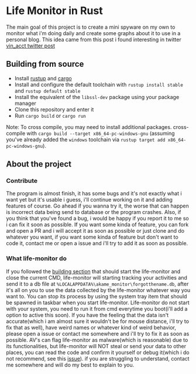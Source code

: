 # Life Monitor in Rust

The main goal of this project is to create a mini spyware on my own to monitor what i'm doing daily and create some graphs about it to use in a personal blog. This idea came from this post i found interesting in twitter [vin_acct twitter post](https://x.com/vin_acct/status/1807973375014506597)


## Building from source

- Install [rustup](https://rustup.rs/) and [cargo](https://github.com/rust-lang/cargo/)
- Install and configure the default toolchain with `rustup install stable` and `rustup default stable`
- Install the equivalent of the `libssl-dev` package using your package manager
- Clone this repository and enter it
- Run `cargo build` or `cargo run`

<a id="compiling-windows"></a>
Note: To cross compile, you may need to install additional packages. cross-compile with `cargo build --target x86_64-pc-windows-gnu` (assuming you've already added the `windows` toolchain via `rustup target add x86_64-pc-windows-gnu`).

## About the project

### Contribute

The program is almost finish, it has some bugs and it's not exactly what i want yet but it's usable i guess, i'll continue working on it and adding features of course. Go ahead if you wanna try it, the worse that can happen is incorrect data being send to database or the program crashes. Also, if you think that you've found a bug, i would be happy if you report it to me so i can fix it soon as possible. If you want some kinda of feature, you can fork and open a PR and i will accept it as soon as possible or just clone and do whatever you want, if you want some kinda of feature but don't want to code it, contact me or open a issue and i'll try to add it as soon as possible.

### What life-monitor do

If you followed the [building section](#building) that should start the life-monitor and close the current CMD, life-monitor will starting tracking your activities and send it to a db file at `%LOCALAPPDATA%\akame_monitor\forgotthename.db`, after it's all on you to use the data collected by the life-monitor whatever way you want to. You can stop its process by using the system tray item that should be spawned in taskbar when you start life-monitor. Life-monitor do not start with your system, you need to run it from cmd everytime you boot(i'll add a option to active this soon). If you have the feeling that the data isn't accurate(which i am almost sure it wouldn't be for mouse distance, i'll try to fix that as well), have weird names or whatever kind of weird behavior, please open a issue or contact me somewhere and i'll try to fix it as soon as possible. AV's can flag life-monitor as malware(which is reasonable) due to its functionalities, but life-monitor will NOT steal or send your data to other places, you can read the code and confirm it yourself or debug it(which i do not recommend, see this [issue](https://github.com/Narsil/rdev/issues/128)). if you are struggling to understand, contact me somewhere and will do my best to explain to you.

